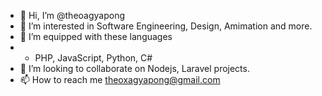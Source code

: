 - 👋 Hi, I’m @theoagyapong
- 👀 I’m interested in Software Engineering, Design, Amimation and more.
- 🌱 I’m equipped with these languages
- - PHP, JavaScript, Python, C#
- 💞️ I’m looking to collaborate on Nodejs, Laravel projects.
- 📫 How to reach me theoxagyapong@gmail.com

<!---
theoagyapong/theoagyapong is a ✨ special ✨ repository because its `README.md` (this file) appears on your GitHub profile.
You can click the Preview link to take a look at your changes.
--->
